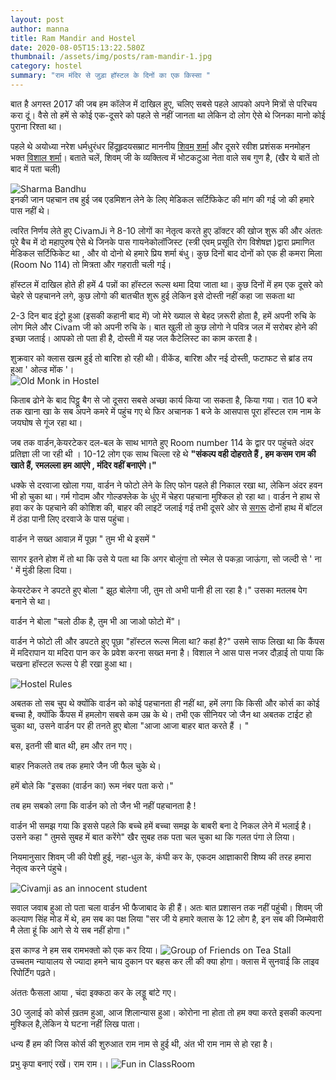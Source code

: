 ```yaml
---
layout: post
author: manna
title: Ram Mandir and Hostel
date: 2020-08-05T15:13:22.580Z
thumbnail: /assets/img/posts/ram-mandir-1.jpg
category: hostel
summary: "राम मंदिर से जुड़ा हॉस्टल के दिनों का एक किस्सा "
---
```

बात है अगस्त 2017 की जब हम कॉलेज में दाखिल हुए, चलिए सबसे पहले आपको अपने मित्रों से परिचय करा दूं। वैसे तो हमें से कोई एक-दूसरे को पहले से नहीं जानता था लेकिन दो लोग ऐसे थे जिनका मानो कोई पुराना रिश्ता था। 

पहले थे अयोध्या नरेश धर्मधुरंधर हिंदूहृदयसम्राट  माननीय [शिवम् शर्मा](https://twitter.com/civam_ji?s=20)  और दूसरे रवीश प्रशंसक मनमोहन भक्त [विशाल शर्मा](https://twitter.com/puchuKaPyar?s=20)।  बताते चलें, शिवम् जी के व्यक्तित्व में भोटकटुआ नेता वाले सब गुण है,  (खैर ये बातें तो बाद में पता चली)

![Sharma Bandhu ](https://pbs.twimg.com/media/EerPN0lU8AAe1LN?format=webp&name=small "प्रतीकात्मक तस्वीर")</br>
इनकी जान पहचान तब हुई जब एडमिशन लेने के लिए मेडिकल सर्टिफिकेट की मांग की गई जो की हमारे पास नहीं थे। 

त्वरित निर्णय लेते हुए CivamJi ने 8-10 लोगों का नेतृत्व करते हुए डॉक्टर की खोज शुरू की और अंततः पूरे बैच में दो महापुरुष ऐसे थे जिनके पास गायनेकोलॉजिस्ट (स्त्री एवम् प्रसूति रोग विशेषज्ञ )द्वारा प्रमाणित मेडिकल सर्टिफिकेट था , और वो दोनो थे हमारे प्रिय शर्मा बंधु। कुछ दिनों बाद दोनों को एक ही कमरा मिला (Room No 114) तो मित्रता और गहराती चली गई।  

हॉस्टल में दाखिल होते ही हमें 4 पन्नों का हॉस्टल रूल्स थमा दिया जाता था। कुछ दिनों में हम एक दूसरे को चेहरे से पहचानने लगे, कुछ लोगो की बातचीत शुरू हुई लेकिन इसे दोस्ती नहीं कहा जा सकता था

2-3 दिन बाद इंट्रो हुआ (इसकी कहानी बाद में) जो मेरे ख्याल से बेहद ज़रूरी होता है, हमें अपनी रुचि के लोग मिले और Civam जी को अपनी रुचि के। बात खुली तो कुछ लोगो ने पवित्र जल में सरोबर होने की इच्छा जताई। आपको तो पता ही है, दोस्ती में यह जल कैटेलिस्ट का काम करता है। 

शुक्रवार को क्लास खत्म हुई तो बारिश हो रही थी। वीकेंड, बारिश और नई दोस्ती, फटाफट से ब्रांड तय हुआ ' ओल्ड मोंक '। </br>
![Old Monk in Hostel](https://pbs.twimg.com/media/EerPQaLU0AAcisi?format=jpg&name=small "Old Monk in Hostel")

किताब ढोने के बाद पिट्ठू बैग से जो दूसरा सबसे अच्छा कार्य किया जा सकता है, किया गया।
रात 10 बजे तक खाना खा के सब अपने कमरे में पहुंच गए थे फिर अचानक 1 बजे के आसपास पूरा हॉस्टल राम नाम के जयघोष से गूंज रहा था। 

जब तक वार्डन,केयरटेकर दल-बल के साथ भागते हुए Room number 114 के द्वार पर पहुंचते अंदर प्रतिज्ञा ली जा रही थी । 10-12 लोग एक साथ चिल्ला रहे थे **"संकल्प वही दोहराते हैं , हम कसम राम की खाते हैं, रमलल्ला हम आएंगे , मंदिर वहीं बनाएंगे।"** </br>

धक्के से दरवाजा खोला गया, वार्डन ने फोटो लेने के लिए फोन पहले ही निकाल रखा था, लेकिन अंदर हवन भी हो चुका था। गर्म गोदाम और गोल्डफ्लेक के  धुंए में चेहरा पहचाना मुश्किल हो रहा था। वार्डन ने हाथ से हवा कर के पहचाने की कोशिश की, बाहर की लाइटें जलाई गई तभी दूसरे ओर से [सगरू](https://twitter.com/SagarOriginal?s=20) दोनों हाथ में बॉटल में ठंडा पानी लिए दरवाजे के पास पहुंचा। 


वार्डन ने सख्त आवाज़ में पूछा " तुम भी थे इसमें "


सागर इतने होश में तो था कि उसे ये पता था कि अगर बोलूंगा तो स्मेल से पकड़ा जाऊंगा, सो जल्दी से ' ना ' में मुंडी हिला दिया। 


केयरटेकर ने डपटते हुए बोला " झूठ बोलेगा जी,  तुम तो अभी पानी ही ला रहा है।" 
उसका मतलब पेग बनाने से था।


वार्डन ने बोला "चलो ठीक है, तुम भी आ जाओ फोटो  में"।


वार्डन ने फोटो ली और डपटते हुए पूछा "हॉस्टल रूल्स मिला था? कहां है?"
उसमे साफ लिखा था कि कैंपस में मदिरापान या मदिरा पान कर के प्रवेश करना सख्त मना है। 
विशाल ने आस पास नजर दौड़ाई तो पाया कि चखना हॉस्टल रूल्स पे ही रखा हुआ था। 

![Hostel Rules](https://pbs.twimg.com/media/EerPVz6VoAAnzqe?format=png&name=small "Hostel Rules")

अबतक तो सब चुप थे क्योंकि वार्डन को कोई पहचानता ही नहीं था, हमें लगा कि किसी और कोर्स का कोई बच्चा है, क्योंकि कैंपस में हमलोग सबसे कम उम्र के थे। 
तभी एक सीनियर  जो जैन था अबतक टाईट हो चुका था, उसने वार्डन पर ही तनते हुए बोला "आजा आजा बाहर बात करते हैं । "


बस, इतनी सी बात थी, हम और तन गए।


बाहर निकलते तब तक हमारे जैन जी फैल चुके थे। 


हमें बोले कि "इसका (वार्डन का) रूम नंबर पता करो।"


तब हम सबको लगा कि वार्डन को तो जैन भी नहीं पहचानता है !


वार्डन भी समझ गया कि इससे पहले कि बच्चे हमें बच्चा समझ के बाबरी बना दे निकल लेने में भलाई है। 
उसने कहा " तुमसे सुबह में बात करेंगे"
खैर सुबह तक पता चल चुका था कि गलत पंगा ले लिया। 


नियमानुसार शिवम् जी की पेशी हुई, नहा-धुल के, कंघी कर के, एकदम आज्ञाकारी शिष्य की तरह हमारा नेतृत्व करने पंहुचे।

![Civamji as an innocent student](https://pbs.twimg.com/media/EerPXPGUYAA7_9Q?format=png&name=small "CivamJi as Agyakari Balak")

सवाल जवाब हुआ तो पता चला वार्डन भी फैजाबाद के ही हैं। अतः बात प्रशासन तक नहीं पहुंची। 
शिवम् जी कल्याण सिंह मोड में थे, हम सब का पक्ष लिया "सर जी ये हमारे क्लास के 12 लोग है, इन सब की जिम्मेवारी मै लेता हूं कि आगे से ये सब नहीं होगा।"

इस काण्ड ने हम सब रामभक्तो को एक कर दिया। 
![Group of Friends on Tea Stall](https://pbs.twimg.com/media/EerPZAEVAAALARe?format=jpg&name=small "Hostel United")\
उच्चतम न्यायालय से ज्यादा हमने चाय दुकान पर बहस कर ली की क्या होगा। 
क्लास में सुनवाई कि लाइव रिपोर्टिंग पढ़ते। 

अंततः फैसला आया , चंदा इक्कठा कर के लड्डू बांटे गए। 

30 जुलाई को कोर्स ख़तम हुआ, आज शिलान्यास हुआ। कोरोना ना होता तो हम क्या करते इसकी कल्पना मुश्किल है,लेकिन ये घटना नहीं लिख पाता। 

धन्य हैं हम की जिस कोर्स की शुरुआत राम नाम से हुई थी, अंत भी राम नाम से हो रहा है। 

प्रभु कृपा बनाएं रखें।  राम राम।।
![Fun in ClassRoom](https://pbs.twimg.com/media/EerPaBRU4AAnzrs?format=jpg&name=small "Miss u All")